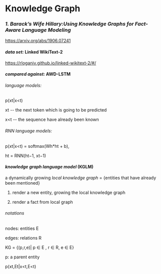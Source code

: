 # Knowledge Graph

### *1. Barack’s Wife Hillary:Using Knowledge Graphs for Fact-Aware Language Modeling*
https://arxiv.org/abs/1906.07241

#### *data set:* Linked WikiText-2
https://rloganiv.github.io/linked-wikitext-2/#/

#### *compared against:* AWD-LSTM
###### language models:  

   p(xt|x<t)
   
   xt -- the next token which is going to be predicted
   
   x<t -- the sequence have already been known

###### RNN language models: 

   p(xt|x<t) = softmax(Wh*ht + b),
   
   ht = RNN(ht−1, xt−1)

#### *knowledge graph language model* **(KGLM)**

   a dynamically growing *local knowledge graph* = {entities that have already been mentioned} 

   1) render a new entity, growing the local knowledge graph
   
   2) render a fact from local graph

###### notations
   nodes: entities E
   
   edges: relations R
   
   KG = {(p,r,e)| p ∈ E , r ∈ R, e ∈ E}
   
   p: a parent entity


p(xt,Et|x<t,E<t)


